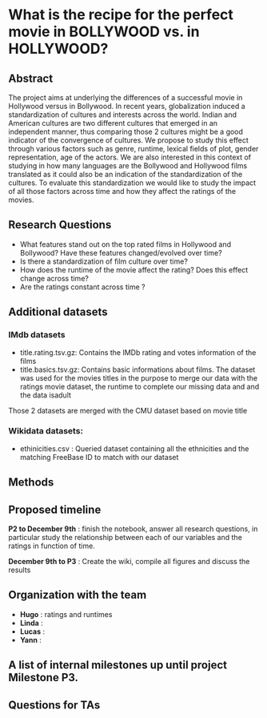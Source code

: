 # **What is the recipe for the perfect movie in BOLLYWOOD vs. in HOLLYWOOD?**

## Abstract
The project aims at underlying the differences of a successful movie in Hollywood versus in Bollywood. In recent years, globalization induced a standardization of cultures and interests across the world. Indian and American cultures are two different cultures that emerged in an independent manner, thus comparing those 2 cultures might be a good indicator of the convergence of cultures. We propose to study this effect through various factors such as genre, runtime, lexical fields of plot, gender representation, age of the actors. We are also interested in this context of studying in how many languages are the Bollywood and Hollywood films translated as it could also be an indication of the standardization of the cultures. To evaluate this standardization we would like to study the impact of all those factors across time and how they affect the ratings of the movies.


## Research Questions
- What features stand out on the top rated films in Hollywood and Bollywood? Have these features changed/evolved over time?
- Is there a standardization of film culture over time?
- How does the runtime of the movie affect the rating? Does this effect change across time? 
- Are the ratings constant across time ?


## Additional datasets

### IMdb datasets
- title.rating.tsv.gz: Contains the IMDb rating and votes information of the films
- title.basics.tsv.gz: Contains basic informations about films. The dataset was used for the movies titles in the purpose to merge our data with the ratings movie dataset, the runtime to complete our missing data and and the data isadult

Those 2 datasets are merged with the CMU dataset based on movie title

### Wikidata datasets: 
- ethinicities.csv : Queried dataset containing all the ethnicities and the matching FreeBase ID to match with our dataset

## Methods

## Proposed timeline
**P2 to December 9th** : finish the notebook, answer all research questions, in particular study the relationship between each of our variables and the ratings in function of time.

**December 9th to P3** : Create the wiki, compile all figures and discuss the results

## Organization with the team

- **Hugo** : ratings and runtimes
- **Linda** : 
- **Lucas** :
- **Yann** : 

## A list of internal milestones up until project Milestone P3.

## Questions for TAs

